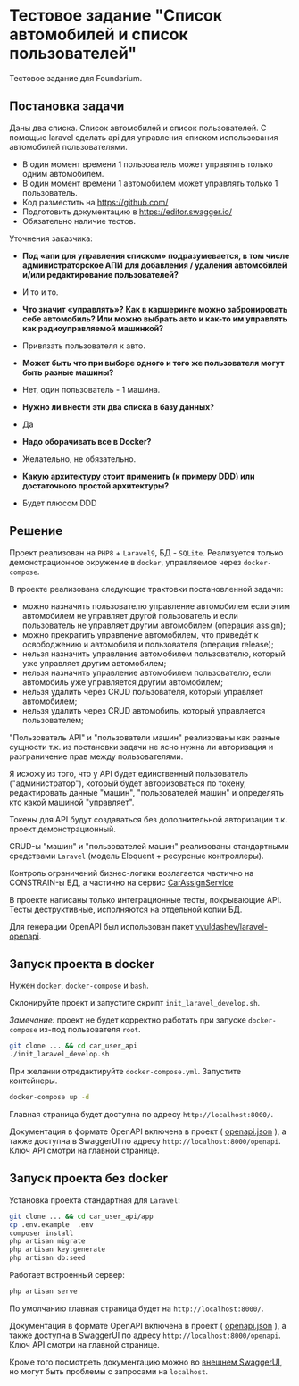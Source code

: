 # Тестовое задание "Список автомобилей и список пользователей"

Тестовое задание для Foundarium.

## Поcтановка задачи

Даны два списка. Список автомобилей и список пользователей.
C помощью laravel сделать api для управления списком использования автомобилей пользователями.

 - В один момент времени 1 пользователь может управлять только одним автомобилем.
 - В один момент времени 1 автомобилем может управлять только 1 пользователь.
 - Код разместить на https://github.com/
 - Подготовить документацию в https://editor.swagger.io/
 - Обязательно наличие тестов.

Уточнения заказчика:

 - **Под «апи для управления списком» подразумевается, в том числе администраторское АПИ для добавления / удаления автомобилей и/или редактирование пользователей?**
 - И то и то.

 - **Что значит «управлять»? Как в каршеринге можно забронировать себе автомобиль? Или можно выбрать авто и как-то им управлять как радиоуправляемой машинкой?**
 - Привязать пользователя к авто.

 - **Может быть что при выборе одного и того же пользователя могут быть разные машины?**
 - Нет, один пользователь - 1 машина.

 - **Нужно ли внести эти два списка в базу данных?**
 - Да

 - **Надо оборачивать все в Docker?**
 - Желательно, не обязательно.

 - **Какую архитектуру стоит применить (к примеру DDD) или достаточного простой архитектуры?**
 - Будет плюсом DDD

## Решение
 
Проект реализован на `PHP8` + `Laravel9`, БД - `SQLite`. 
Реализуется только демонстрационное окружение в `docker`, управляемое через `docker-compose`.

В проекте реализована следующие трактовки постановленной задачи:

 - можно назначить пользователю управление автомобилем если этим автомобилем не управляет другой пользователь и если пользователь не управляет другим автомобилем (операция assign);
 - можно прекратить управление автомобилем, что приведёт к освободжению и автомобиля и пользователя (операция release);
 - нельзя назначить управление автомобилем пользователю, который уже управляет другим автомобилем;
 - нельзя назначить управление автомобилем пользователю, если автомобиль уже управляется другим автомобилем;
 - нельзя удалить через CRUD пользователя, который управляет автомобилем;
 - нельзя удалить через CRUD автомобиль, который управляется пользователем;
 
"Пользователь API" и "пользователи машин" реализованы как разные сущности т.к. из постановки задачи не ясно нужна ли авторизация и разграничение прав между пользователями.

Я исхожу из того, что у API будет единственный пользователь ("администратор"), который будет авторизоваться по токену, редактировать данные "машин", "пользователей машин" и определять кто какой машиной "управляет".

Токены для API будут создаваться без дополнительной авторизации т.к. проект демонстрационный.

CRUD-ы "машин" и "пользователей машин" реализованы стандартными средствами `Laravel` (модель Eloquent + ресурсные контроллеры).

Контроль ограничений бизнес-логики возлагается частично на CONSTRAIN-ы БД, а частично на сервис [CarAssignService](app/app/Services/CarAssignService.php)

В проекте написаны только интеграционные тесты, покрывающие API. Тесты деструктивные, исполняются на отдельной копии БД.

Для генерации OpenAPI был использован пакет [vyuldashev/laravel-openapi](https://github.com/vyuldashev/laravel-openapi).

## Запуск проекта в docker

Нужен `docker`, `docker-compose` и `bash`.

Склонируйте проект и запустите скрипт `init_laravel_develop.sh`.

*Замечание:* проект не будет корректно работать при запуске `docker-compose` из-под пользователя `root`.

```bash
git clone ... && cd car_user_api
./init_laravel_develop.sh
```
При желании отредактируйте `docker-compose.yml`.
Запустите контейнеры.

```bash
docker-compose up -d
```

Главная страница будет доступна по адресу `http://localhost:8000/`.

Документация в формате OpenAPI включена в проект ( [openapi.json](app/openapi.json) ), а также доступна в SwaggerUI по адресу `http://localhost:8000/openapi`. Ключ API смотри на главной странице.

## Запуск проекта без docker

Установка проекта стандартная для `Laravel`:

```bash
git clone ... && cd car_user_api/app
cp .env.example  .env
composer install
php artisan migrate
php artisan key:generate
php artisan db:seed
```

Работает встроенный сервер:

```bash
php artisan serve
```

По умолчанию главная страница будет на `http://localhost:8000/`.

Документация в формате OpenAPI включена в проект ( [openapi.json](app/openapi.json) ), а также доступна в SwaggerUI по адресу `http://localhost:8000/openapi`. Ключ API смотри на главной странице.

Кроме того посмотреть документацию можно во [внешнем SwaggerUI](https://petstore.swagger.io/?url=https://bitbucket.org/GuestOne/car_user_api/raw/master/app/openapi.json), но могут быть проблемы с запросами на `localhost`.


